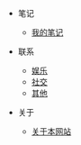 - 笔记

  - [我的笔记](note.md)


- 联系

  - [娱乐](share.md)
  - [社交](contact.md)
  - [其他](others.md)


- 关于

  - [关于本网站](about.md)
